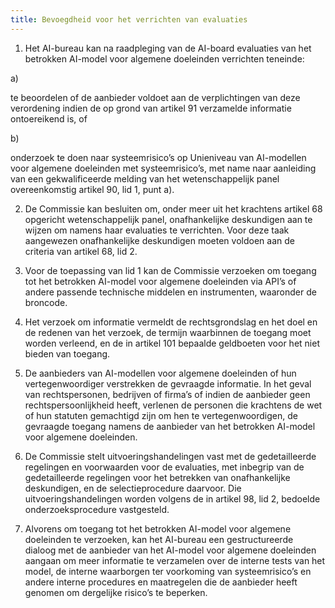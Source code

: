 ```yaml
---
title: Bevoegdheid voor het verrichten van evaluaties
---
```


1.  Het AI-bureau kan na raadpleging van de AI-board evaluaties van het betrokken AI-model voor algemene doeleinden verrichten teneinde:

a)

te beoordelen of de aanbieder voldoet aan de verplichtingen van deze verordening indien de op grond van artikel 91 verzamelde informatie ontoereikend is, of

b)

onderzoek te doen naar systeemrisico’s op Unieniveau van AI-modellen voor algemene doeleinden met systeemrisico’s, met name naar aanleiding van een gekwalificeerde melding van het wetenschappelijk panel overeenkomstig artikel 90, lid 1, punt a).

2.  De Commissie kan besluiten om, onder meer uit het krachtens artikel 68 opgericht wetenschappelijk panel, onafhankelijke deskundigen aan te wijzen om namens haar evaluaties te verrichten. Voor deze taak aangewezen onafhankelijke deskundigen moeten voldoen aan de criteria van artikel 68, lid 2.

3.  Voor de toepassing van lid 1 kan de Commissie verzoeken om toegang tot het betrokken AI-model voor algemene doeleinden via API’s of andere passende technische middelen en instrumenten, waaronder de broncode.

4.  Het verzoek om informatie vermeldt de rechtsgrondslag en het doel en de redenen van het verzoek, de termijn waarbinnen de toegang moet worden verleend, en de in artikel 101 bepaalde geldboeten voor het niet bieden van toegang.

5.  De aanbieders van AI-modellen voor algemene doeleinden of hun vertegenwoordiger verstrekken de gevraagde informatie. In het geval van rechtspersonen, bedrijven of firma’s of indien de aanbieder geen rechtspersoonlijkheid heeft, verlenen de personen die krachtens de wet of hun statuten gemachtigd zijn om hen te vertegenwoordigen, de gevraagde toegang namens de aanbieder van het betrokken AI-model voor algemene doeleinden.

6.  De Commissie stelt uitvoeringshandelingen vast met de gedetailleerde regelingen en voorwaarden voor de evaluaties, met inbegrip van de gedetailleerde regelingen voor het betrekken van onafhankelijke deskundigen, en de selectieprocedure daarvoor. Die uitvoeringshandelingen worden volgens de in artikel 98, lid 2, bedoelde onderzoeksprocedure vastgesteld.

7.  Alvorens om toegang tot het betrokken AI-model voor algemene doeleinden te verzoeken, kan het AI-bureau een gestructureerde dialoog met de aanbieder van het AI-model voor algemene doeleinden aangaan om meer informatie te verzamelen over de interne tests van het model, de interne waarborgen ter voorkoming van systeemrisico’s en andere interne procedures en maatregelen die de aanbieder heeft genomen om dergelijke risico’s te beperken.
